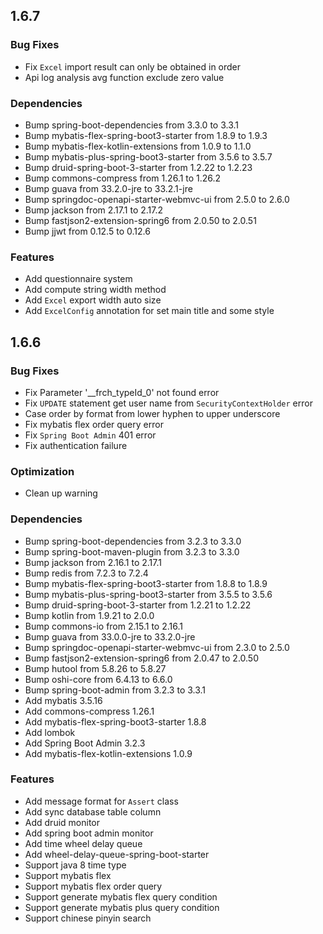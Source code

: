 ## 1.6.7

### Bug Fixes

 * Fix `Excel` import result can only be obtained in order
 * Api log analysis avg function exclude zero value

### Dependencies

 * Bump spring-boot-dependencies from 3.3.0 to 3.3.1
 * Bump mybatis-flex-spring-boot3-starter from 1.8.9 to 1.9.3
 * Bump mybatis-flex-kotlin-extensions from 1.0.9 to 1.1.0
 * Bump mybatis-plus-spring-boot3-starter from 3.5.6 to 3.5.7
 * Bump druid-spring-boot-3-starter from 1.2.22 to 1.2.23
 * Bump commons-compress from 1.26.1 to 1.26.2
 * Bump guava from 33.2.0-jre to 33.2.1-jre
 * Bump springdoc-openapi-starter-webmvc-ui from 2.5.0 to 2.6.0
 * Bump jackson from 2.17.1 to 2.17.2
 * Bump fastjson2-extension-spring6 from 2.0.50 to 2.0.51
 * Bump jjwt from 0.12.5 to 0.12.6

### Features

 * Add questionnaire system
 * Add compute string width method
 * Add `Excel` export width auto size
 * Add `ExcelConfig` annotation for set main title and some style

## 1.6.6

### Bug Fixes

 * Fix Parameter '__frch_typeId_0' not found error
 * Fix `UPDATE` statement get user name from `SecurityContextHolder` error
 * Case order by format from lower hyphen to upper underscore
 * Fix mybatis flex order query error
 * Fix `Spring Boot Admin` 401 error
 * Fix authentication failure

### Optimization

 * Clean up warning

### Dependencies

 * Bump spring-boot-dependencies from 3.2.3 to 3.3.0
 * Bump spring-boot-maven-plugin from 3.2.3 to 3.3.0
 * Bump jackson from 2.16.1 to 2.17.1
 * Bump redis from 7.2.3 to 7.2.4
 * Bump mybatis-flex-spring-boot3-starter from 1.8.8 to 1.8.9
 * Bump mybatis-plus-spring-boot3-starter from 3.5.5 to 3.5.6
 * Bump druid-spring-boot-3-starter from 1.2.21 to 1.2.22
 * Bump kotlin from 1.9.21 to 2.0.0
 * Bump commons-io from 2.15.1 to 2.16.1
 * Bump guava from 33.0.0-jre to 33.2.0-jre
 * Bump springdoc-openapi-starter-webmvc-ui from 2.3.0 to 2.5.0
 * Bump fastjson2-extension-spring6 from 2.0.47 to 2.0.50
 * Bump hutool from 5.8.26 to 5.8.27
 * Bump oshi-core from 6.4.13 to 6.6.0
 * Bump spring-boot-admin from 3.2.3 to 3.3.1
 * Add mybatis 3.5.16
 * Add commons-compress 1.26.1
 * Add mybatis-flex-spring-boot3-starter 1.8.8
 * Add lombok
 * Add Spring Boot Admin 3.2.3
 * Add mybatis-flex-kotlin-extensions 1.0.9

### Features

 * Add message format for `Assert` class
 * Add sync database table column
 * Add druid monitor
 * Add spring boot admin monitor
 * Add time wheel delay queue
 * Add wheel-delay-queue-spring-boot-starter
 * Support java 8 time type
 * Support mybatis flex
 * Support mybatis flex order query
 * Support generate mybatis flex query condition
 * Support generate mybatis plus query condition
 * Support chinese pinyin search
